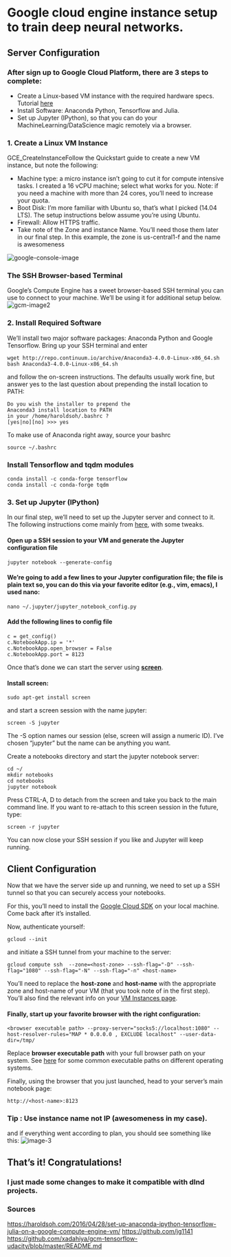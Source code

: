 # Google cloud engine instance setup to train deep neural networks.

## Server Configuration

### After sign up to Google Cloud Platform, there are 3 steps to complete:

* Create a Linux-based VM instance with the required hardware specs. Tutorial [here](https://cloud.google.com/compute/docs/quickstart-linux)
* Install Software: Anaconda Python, Tensorflow and Julia.
* Set up Jupyter (IPython), so that you can do your MachineLearning/DataScience magic remotely via a browser.


### 1. Create a Linux VM Instance

GCE_CreateInstanceFollow the Quickstart guide to create a new VM instance, but note the following:

* Machine type: a micro instance isn’t going to cut it for compute intensive tasks. I created a 16 vCPU machine; select what works for you. Note: if you need a machine with more than 24 cores, you’ll need to increase your quota.
* Boot Disk: I’m more familiar with Ubuntu so, that’s what I picked (14.04 LTS). The setup instructions below assume you’re using Ubuntu.
* Firewall: Allow HTTPS traffic.
* Take note of the Zone and instance Name. You’ll need those them later in our final step. In this example, the zone is us-central1-f and the name is awesomeness

![google-console-image](https://haroldsoh.files.wordpress.com/2016/04/gce_createinstance.png?w=255&h=369)

### The SSH Browser-based Terminal

Google’s Compute Engine has a sweet browser-based SSH terminal you can use to connect to your machine. We’ll be using it for additional setup below.
![gcm-image2](https://haroldsoh.files.wordpress.com/2016/04/ssh_button_gce.png?w=1154)

### 2. Install Required Software

We’ll install two major software packages: Anaconda Python and Google Tensorflow. 
Bring up your SSH terminal and enter
```
wget http://repo.continuum.io/archive/Anaconda3-4.0.0-Linux-x86_64.sh
bash Anaconda3-4.0.0-Linux-x86_64.sh
```

and follow the on-screen instructions. The defaults usually work fine, but answer yes to the last question about  prepending the install location to PATH:
 ```
 Do you wish the installer to prepend the 
Anaconda3 install location to PATH 
in your /home/haroldsoh/.bashrc ? 
[yes|no][no] >>> yes
 ```

To make use of Anaconda right away, source your bashrc   

```
source ~/.bashrc
```

### Install Tensorflow and tqdm modules
```
conda install -c conda-forge tensorflow
conda install -c conda-forge tqdm
```
### 3. Set up Jupyter (IPython)

In our final step, we’ll need to set up the Jupyter server and connect to it. The following instructions come mainly from [here](https://cloud.google.com/dataproc/tutorials/jupyter-notebook), with some tweaks.

#### Open up a SSH session to your VM and generate the Jupyter configuration file
```
jupyter notebook --generate-config
```

#### We’re going to add a few lines to your Jupyter configuration file; the file is plain text so, you can do this via your favorite editor (e.g., vim, emacs), I used nano:
```
nano ~/.jupyter/jupyter_notebook_config.py
```

#### Add the following lines to config file
```
c = get_config()
c.NotebookApp.ip = '*'
c.NotebookApp.open_browser = False
c.NotebookApp.port = 8123
```

Once that’s done we can start the server using **[screen](https://www.gnu.org/software/screen/manual/screen.html)**.

#### Install screen:
```
sudo apt-get install screen
```

and start a screen session with the name jupyter:
```
screen -S jupyter
```
The -S option names our session (else, screen will assign a numeric ID). I’ve chosen “jupyter” but the name can be anything you want.

Create a notebooks directory and start the jupyter notebook server:
```
cd ~/
mkdir notebooks
cd notebooks
jupyter notebook

```
Press CTRL-A, D to detach from the screen and take you back to the main command line. If you want to re-attach to this screen session in the future, type:

```
screen -r jupyter
```
You can now close your SSH session if you like and Jupyter will keep running.

## Client Configuration

Now that we have the server side up and running, we need to set up a SSH tunnel so that you can securely access your notebooks.

For this, you’ll need to install the [Google Cloud SDK](https://cloud.google.com/sdk/) on your local machine. Come back after it’s installed.

Now, authenticate yourself:
```
gcloud --init
```

and initiate a SSH tunnel from your machine to the server:
```
gcloud compute ssh  --zone=<host-zone> --ssh-flag="-D" --ssh-flag="1080" --ssh-flag="-N" --ssh-flag="-n" <host-name>
```

You’ll need to replace the **host-zone** and **host-name** with the appropriate zone and host-name of your VM (that you took note of in the first step). You’ll also find the relevant info on your [VM Instances page](https://console.cloud.google.com/compute/instances).

#### Finally, start up your favorite browser with the right configuration:
```
<browser executable path> --proxy-server="socks5://localhost:1080" --host-resolver-rules="MAP * 0.0.0.0 , EXCLUDE localhost" --user-data-dir=/tmp/
```

Replace **browser executable path** with your full browser path on your system. See [here](https://cloud.google.com/dataproc/tutorials/jupyter-notebook#configure_your_browser) for some common executable paths on different operating systems.

Finally, using the browser that you just launched, head to your server’s main notebook page:
```
http://<host-name>:8123
```
### Tip : Use instance name not IP (awesomeness in my case).
and if everything went according to plan, you should see something like this:
![image-3](https://haroldsoh.files.wordpress.com/2016/04/jupyter_tree.png?w=1024&h=684)

## That’s it! Congratulations!

### I just made some changes to make it compatible with dlnd projects.
### Sources
https://haroldsoh.com/2016/04/28/set-up-anaconda-ipython-tensorflow-julia-on-a-google-compute-engine-vm/
https://github.com/jg1141
https://github.com/xadahiya/gcm-tensorflow-udacity/blob/master/README.md
